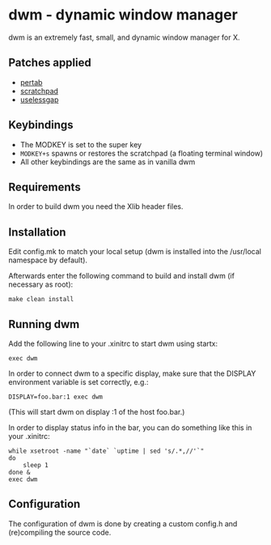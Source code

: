# dwm - dynamic window manager

dwm is an extremely fast, small, and dynamic window manager for X. 


## Patches applied
* [pertab](https://dwm.suckless.org/patches/pertag/)
* [scratchpad](https://dwm.suckless.org/patches/scratchpad/)
* [uselessgap](http://dwm.suckless.org/patches/uselessgap/)


## Keybindings
* The MODKEY is set to the super key
* `MODKEY+s` spawns or restores the scratchpad (a floating terminal window)
* All other keybindings are the same as in vanilla dwm


## Requirements
In order to build dwm you need the Xlib header files.


## Installation
Edit config.mk to match your local setup (dwm is installed into
the /usr/local namespace by default).

Afterwards enter the following command to build and install dwm (if
necessary as root):
```
make clean install
```

## Running dwm
Add the following line to your .xinitrc to start dwm using startx:
```
exec dwm
```

In order to connect dwm to a specific display, make sure that
the DISPLAY environment variable is set correctly, e.g.:
```
DISPLAY=foo.bar:1 exec dwm
```

(This will start dwm on display :1 of the host foo.bar.)

In order to display status info in the bar, you can do something
like this in your .xinitrc:
```
while xsetroot -name "`date` `uptime | sed 's/.*,//'`"
do
	sleep 1
done &
exec dwm
```


## Configuration
The configuration of dwm is done by creating a custom config.h
and (re)compiling the source code.
